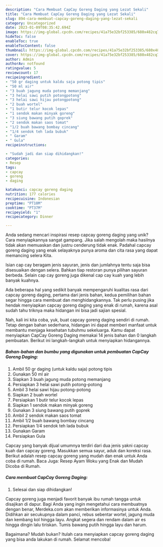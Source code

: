 ```yaml
---
description: "Cara Membuat CapCay Goreng Daging yang Lezat Sekali"
title: "Cara Membuat CapCay Goreng Daging yang Lezat Sekali"
slug: 894-cara-membuat-capcay-goreng-daging-yang-lezat-sekali
category: Uncategorized
date: 2023-01-09T08:35:42.694Z
image: https://img-global.cpcdn.com/recipes/41a75e32bf253385/680x482cq70/capcay-goreng-daging-foto-resep-utama.jpg
hideToc: false
enableToc: true
enableTocContent: false
thumbnail: https://img-global.cpcdn.com/recipes/41a75e32bf253385/680x482cq70/capcay-goreng-daging-foto-resep-utama.jpg
cover: https://img-global.cpcdn.com/recipes/41a75e32bf253385/680x482cq70/capcay-goreng-daging-foto-resep-utama.jpg
author: Admin
authorAv: notfound
ratingvalue: 5
reviewcount: 17
recipeingredient:
- "50 gr daging untuk kaldu saja potong tipis"
- "50 ml air"
- "3 buah jagung muda potong memanjang"
- "3 helai sawi putih potongpotong"
- "3 helai sawi hijau potongpotong"
- "2 buah wortel"
- "1 butir telur kocok lepas"
- "1 sendok makan minyak goreng"
- "3 siung bawang putih goprek"
- "2 sendok makan saos tomat"
- "1/2 buah bawang bombay cincang"
- "1/4 sendok teh lada bubuk"
- " Garam"
- " Gula"
recipeinstructions:

- "Sudah jadi dan siap dihidangkan!"
categories:
- Resep
tags:
- capcay
- goreng
- daging

katakunci: capcay goreng daging 
nutrition: 177 calories
recipecuisine: Indonesian
preptime: "PT10M"
cooktime: "PT37M"
recipeyield: "1"
recipecategory: Dinner

---
```





Anda sedang mencari inspirasi resep capcay goreng daging yang unik? Cara menyiapkannya sangat gampang. Jika salah mengolah maka hasilnya tidak akan memuaskan dan justru cenderung tidak enak. Padahal capcay goreng daging yang enak selayaknya punya aroma dan cita rasa yang dapat memancing selera Kita.





Isian cap cay beragam jenis sayuran, jenis dan jumlahnya tentu saja bisa disesuaikan dengan selera. Bahkan tiap restoran punya pilihan sayuran berbeda. Selain cap cay goreng juga dikenal cap cay kuah yang lebih banyak kuahnya.

Ada beberapa hal yang sedikit banyak mempengaruhi kualitas rasa dari capcay goreng daging, pertama dari jenis bahan, kedua pemilihan bahan segar hingga cara membuat dan menghidangkannya. Tak perlu pusing jika hendak menyiapkan capcay goreng daging yang enak di rumah, karena asal sudah tahu triknya maka hidangan ini bisa jadi sajian spesial.






Nah, kali ini kita coba, yuk, buat capcay goreng daging sendiri di rumah. Tetap dengan bahan sederhana, hidangan ini dapat memberi manfaat untuk membantu menjaga kesehatan tubuhmu sekeluarga. Kamu dapat menyiapkan CapCay Goreng Daging memakai 14 jenis bahan dan 0 langkah pembuatan. Berikut ini langkah-langkah untuk menyiapkan hidangannya.

<!--inarticleads1-->

##### Bahan-bahan dan bumbu yang digunakan untuk pembuatan CapCay Goreng Daging:

1. Ambil 50 gr daging (untuk kaldu saja) potong tipis
1. Gunakan 50 ml air
1. Siapkan 3 buah jagung muda potong memanjang
1. Persiapkan 3 helai sawi putih potong-potong
1. Ambil 3 helai sawi hijau potong-potong
1. Siapkan 2 buah wortel
1. Persiapkan 1 butir telur kocok lepas
1. Siapkan 1 sendok makan minyak goreng
1. Gunakan 3 siung bawang putih goprek
1. Ambil 2 sendok makan saos tomat
1. Ambil 1/2 buah bawang bombay cincang
1. Persiapkan 1/4 sendok teh lada bubuk
1. Gunakan  Garam
1. Persiapkan  Gula


Capcay yang banyak dijual umumnya terdiri dari dua jenis yakni capcay kuah dan capcay goreng. Masukkan semua sayur, aduk dan koreksi rasa. Berikut adalah resep capcay goreng yang mudah dan enak untuk Anda coba di rumah. Baca Juga: Resep Ayam Woku yang Enak dan Mudah Dicoba di Rumah. 

<!--inarticleads2-->

##### Cara membuat CapCay Goreng Daging:


1. Selesai dan siap dihidangkan!

Capcay goreng juga menjadi favorit banyak ibu rumah tangga untuk disajikan di dapur. Bagi Anda yang ingin mengetahui cara membuatnya dengan benar, Merdeka.com akan memberikan informasinya untuk Anda. Didihkan air secukupnya dalam panci, rebus sebentar wortel, jagung muda dan kembang kol hingga layu. Angkat segera dan rendam dalam air es hingga dingin lalu tiriskan. Tumis bawang putih hingga layu dan harum. 

Bagaimana? Mudah bukan? Itulah cara menyiapkan capcay goreng daging yang bisa anda lakukan di rumah. Selamat mencoba!

